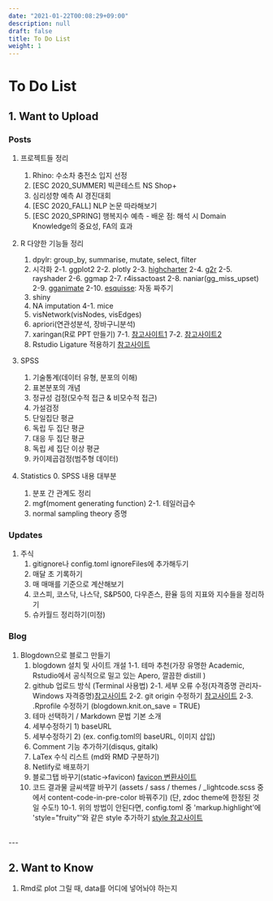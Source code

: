```yaml
---
date: "2021-01-22T00:08:29+09:00"
description: null
draft: false
title: To Do List
weight: 1
---
```


# To Do List

## 1. Want to Upload 
### Posts
1. 프로젝트들 정리
    1. Rhino: 수소차 충전소 입지 선정
    2. [ESC 2020_SUMMER] 빅콘테스트 NS Shop+
    3. 심리성향 예측 AI 경진대회
    4. [ESC 2020_FALL] NLP 논문 따라해보기
    5. [ESC 2020_SPRING] 행복지수 예측
            - 배운 점: 해석 시 Domain Knowledge의 중요성, FA의 효과

2. R 다양한 기능들 정리
    1. dpylr: group_by, summarise, mutate, select, filter
    2. 시각화
    2-1. ggplot2
    2-2. plotly
    2-3. [highcharter](https://jkunst.com/highcharter/)
    2-4. [g2r](https://g2r.opifex.org/articles/get-started.html)
    2-5. rayshader
    2-6. ggmap
    2-7. r4issactoast
    2-8. naniar(gg_miss_upset)
    2-9. [gganimate](https://www.youtube.com/watch?v=SnCi0s0e4Io)
    2-10. [esquisse](https://www.youtube.com/watch?v=FWLxE-ARuO8): 자동 짜주기
    3. shiny
    4. NA imputation
    4-1. mice
    5. visNetwork(visNodes, visEdges)
    6. apriori(연관성분석, 장바구니분석)
    7. xaringan(R로 PPT 만들기)
    7-1. [참고사이트1](https://yongfu.name/slides/xaringan)
    7-2. [참고사이트2](https://github.com/issactoast/uiowa-rworkshop)
    8. Rstudio Ligature 적용하기 [참고사이트](https://www.youtube.com/watch?v=Ey-OEPyn3Hc)

3. SPSS
    1. 기술통계(데이터 유형, 분포의 이해)
    2. 표본분포의 개념
    3. 정규성 검정(모수적 접근 & 비모수적 접근)
    4. 가설검정
    5. 단일집단 평균
    6. 독립 두 집단 평균
    7. 대응 두 집단 평균
    8. 독립 세 집단 이상 평균
    9. 카이제곱검정(범주형 데이터)

4. Statistics
    0. SPSS 내용 대부분
    1. 분포 간 관계도 정리
    2. mgf(moment generating function)
    2-1. 테일러급수
    3. normal sampling theory 증명

### Updates 
1. 주식 
    1. gitignore나 config.toml ignoreFiles에 추가해두기
    2. 매달 초 기록하기
    3. 매 매매를 기준으로 계산해보기
    4. 코스피, 코스닥, 나스닥, S&P500, 다우존스, 환율 등의 지표와 지수들을 정리하기
    5. 슈카월드 정리하기(미정)

### Blog
1. Blogdown으로 블로그 만들기
    1. blogdown 설치 및 사이트 개설
    1-1. 테마 추천(가장 유명한 Academic, Rstudio에서 공식적으로 밀고 있는 Apero, 깔끔한 distill )
    2. github 업로드 방식 (Terminal 사용법)
    2-1. 세부 오류 수정(자격증명 관리자-Windows 자격증명)[참고사이트](https://recoveryman.tistory.com/392?category=635733) 
    2-2. git origin 수정하기 [참고사이트](https://stackoverflow.com/questions/39435240/rstudio-changing-origin-for-git-version-control-of-project)
    2-3. .Rprofile 수정하기 (blogdown.knit.on_save = TRUE)
    3. 테마 선택하기 / Markdown 문법 기본 소개
    4. 세부수정하기 1) baseURL
    5. 세부수정하기 2) (ex. config.toml의 baseURL, 이미지 삽입)
    6. Comment 기능 추가하기(disqus, gitalk)
    7. LaTex 수식 리스트 (md와 RMD 구분하기)
    8. Netlify로 배포하기
    9. 블로그탭 바꾸기(static->favicon) [favicon 변환사이트](https://www.favicon-generator.org/)
    10. 코드 결과물 글씨색깔 바꾸기 (assets / sass / themes / _lightcode.scss 중에서 content-code-in-pre-color 바꿔주기) (단, zdoc theme에 한정된 것일 수도!)
    10-1. 위의 방법이 안된다면, config.toml 중 'markup.highlight'에 'style="fruity"'와 같은 style 추가하기 [style 참고사이트](https://xyproto.github.io/splash/docs/all.html)
     
<br>
---

## 2. Want to Know
1. Rmd로 plot 그릴 때, data를 어디에 넣어놔야 하는지

<br>
<br>